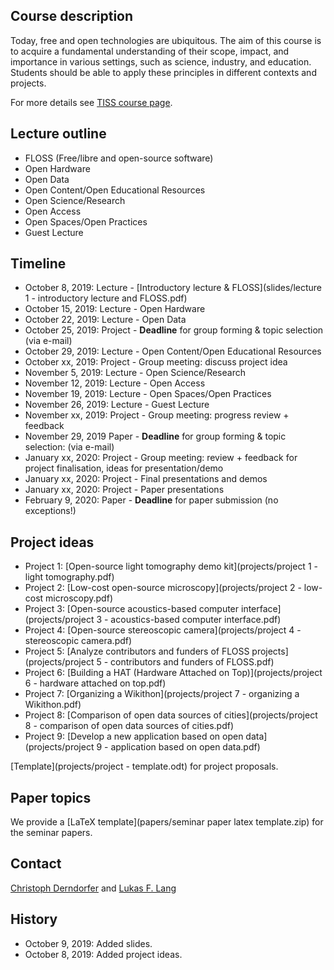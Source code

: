 ## Course description

Today, free and open technologies are ubiquitous. The aim of this course is to acquire a fundamental understanding of their scope, impact, and importance in various settings, such as science, industry, and education. Students should be able to apply these principles in different contexts and projects.

For more details see [TISS course page](https://tiss.tuwien.ac.at/course/courseDetails.xhtml?dswid=1940&dsrid=754&semester=2019W&courseNr=193067).

## Lecture outline

* FLOSS (Free/libre and open-source software)
* Open Hardware
* Open Data
* Open Content/Open Educational Resources
* Open Science/Research
* Open Access
* Open Spaces/Open Practices
* Guest Lecture

## Timeline

* October 8, 2019: Lecture - [Introductory lecture & FLOSS](slides/lecture 1 - introductory lecture and FLOSS.pdf)
* October 15, 2019: Lecture - Open Hardware
* October 22, 2019: Lecture - Open Data
* October 25, 2019: Project - **Deadline** for group forming & topic selection (via e-mail)
* October 29, 2019: Lecture - Open Content/Open Educational Resources
* October xx, 2019: Project - Group meeting: discuss project idea
* November 5, 2019: Lecture - Open Science/Research
* November 12, 2019: Lecture - Open Access
* November 19, 2019: Lecture - Open Spaces/Open Practices
* November 26, 2019: Lecture - Guest Lecture
* November xx, 2019: Project - Group meeting: progress review + feedback
* November 29, 2019 Paper - **Deadline** for group forming & topic selection: (via e-mail)
* January xx, 2020: Project - Group meeting: review + feedback for project finalisation, ideas for presentation/demo
* January xx, 2020: Project - Final presentations and demos
* January xx, 2020: Project - Paper presentations
* February 9, 2020: Paper - **Deadline** for paper submission (no exceptions!)

## Project ideas

* Project 1: [Open-source light tomography demo kit](projects/project 1 - light tomography.pdf)
* Project 2: [Low-cost open-source microscopy](projects/project 2 - low-cost microscopy.pdf)
* Project 3: [Open-source acoustics-based computer interface](projects/project 3 - acoustics-based computer interface.pdf)
* Project 4: [Open-source stereoscopic camera](projects/project 4 - stereoscopic camera.pdf)
* Project 5: [Analyze contributors and funders of FLOSS projects](projects/project 5 - contributors and funders of FLOSS.pdf)
* Project 6: [Building a HAT (Hardware Attached on Top)](projects/project 6 - hardware attached on top.pdf)
* Project 7: [Organizing a Wikithon](projects/project 7 - organizing a Wikithon.pdf)
* Project 8: [Comparison of open data sources of cities](projects/project 8 - comparison of open data sources of cities.pdf)
* Project 9: [Develop a new application based on open data](projects/project 9 - application based on open data.pdf)

[Template](projects/project - template.odt) for project proposals.

## Paper topics

We provide a [LaTeX template](papers/seminar paper latex template.zip) for the seminar papers.

## Contact

<a href="mailto:christoph.derndorfer@tuwien.ac.at">Christoph Derndorfer</a> and <a href="mailto:lukas.f.lang@tuwien.ac.at">Lukas F. Lang</a>

## History

* October 9, 2019: Added slides.
* October 8, 2019: Added project ideas.
